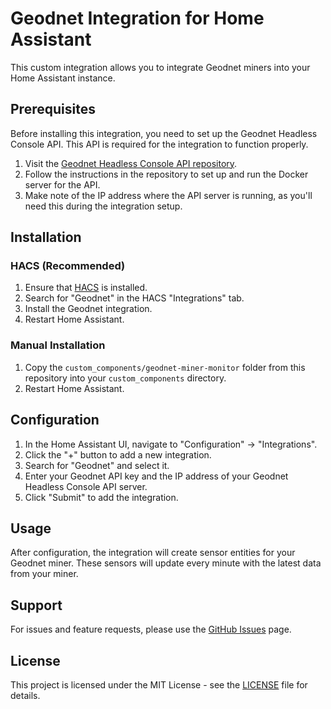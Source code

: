 # Geodnet Integration for Home Assistant

This custom integration allows you to integrate Geodnet miners into your Home Assistant instance.

## Prerequisites

Before installing this integration, you need to set up the Geodnet Headless Console API. This API is required for the integration to function properly.

1. Visit the [Geodnet Headless Console API repository](https://github.com/erikarenhill/geodnet-headless-console-api/).
2. Follow the instructions in the repository to set up and run the Docker server for the API.
3. Make note of the IP address where the API server is running, as you'll need this during the integration setup.

## Installation

### HACS (Recommended)

1. Ensure that [HACS](https://hacs.xyz/) is installed.
2. Search for "Geodnet" in the HACS "Integrations" tab.
3. Install the Geodnet integration.
4. Restart Home Assistant.

### Manual Installation

1. Copy the `custom_components/geodnet-miner-monitor` folder from this repository into your `custom_components` directory.
2. Restart Home Assistant.

## Configuration

1. In the Home Assistant UI, navigate to "Configuration" -> "Integrations".
2. Click the "+" button to add a new integration.
3. Search for "Geodnet" and select it.
4. Enter your Geodnet API key and the IP address of your Geodnet Headless Console API server.
5. Click "Submit" to add the integration.

## Usage

After configuration, the integration will create sensor entities for your Geodnet miner. These sensors will update every minute with the latest data from your miner.

## Support

For issues and feature requests, please use the [GitHub Issues](https://github.com/erikarenhill/geodnet-miner-monitor-homeassistant/issues) page.

## License

This project is licensed under the MIT License - see the [LICENSE](LICENSE) file for details.